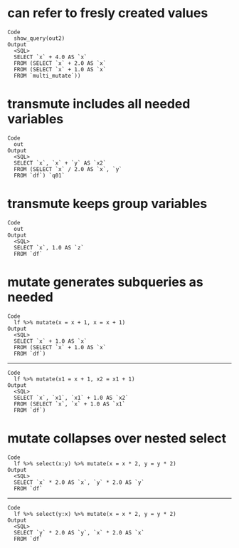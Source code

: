 # can refer to fresly created values

    Code
      show_query(out2)
    Output
      <SQL>
      SELECT `x` + 4.0 AS `x`
      FROM (SELECT `x` + 2.0 AS `x`
      FROM (SELECT `x` + 1.0 AS `x`
      FROM `multi_mutate`))

# transmute includes all needed variables

    Code
      out
    Output
      <SQL>
      SELECT `x`, `x` + `y` AS `x2`
      FROM (SELECT `x` / 2.0 AS `x`, `y`
      FROM `df`) `q01`

# transmute keeps group variables

    Code
      out
    Output
      <SQL>
      SELECT `x`, 1.0 AS `z`
      FROM `df`

# mutate generates subqueries as needed

    Code
      lf %>% mutate(x = x + 1, x = x + 1)
    Output
      <SQL>
      SELECT `x` + 1.0 AS `x`
      FROM (SELECT `x` + 1.0 AS `x`
      FROM `df`)

---

    Code
      lf %>% mutate(x1 = x + 1, x2 = x1 + 1)
    Output
      <SQL>
      SELECT `x`, `x1`, `x1` + 1.0 AS `x2`
      FROM (SELECT `x`, `x` + 1.0 AS `x1`
      FROM `df`)

# mutate collapses over nested select

    Code
      lf %>% select(x:y) %>% mutate(x = x * 2, y = y * 2)
    Output
      <SQL>
      SELECT `x` * 2.0 AS `x`, `y` * 2.0 AS `y`
      FROM `df`

---

    Code
      lf %>% select(y:x) %>% mutate(x = x * 2, y = y * 2)
    Output
      <SQL>
      SELECT `y` * 2.0 AS `y`, `x` * 2.0 AS `x`
      FROM `df`

